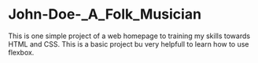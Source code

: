 # John-Doe-_A_Folk_Musician
This is one simple project of a web homepage to training my skills towards HTML and CSS.
This is a basic project bu very helpfull to learn how to use flexbox.
